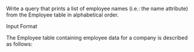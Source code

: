 Write a query that prints a list of employee names (i.e.: the name attribute) from the Employee table in alphabetical order.

Input Format

The Employee table containing employee data for a company is described as follows:
